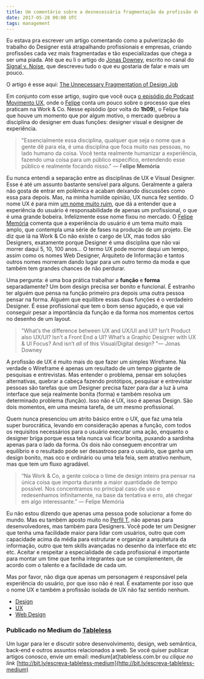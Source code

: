 ```yaml
---
title: Um comentário sobre a desnecessária fragmentação da profissão designer
date: 2017-05-28 00:00 UTC
tags: management
---
```


Eu estava pra escrever um artigo comentando como a pulverização do trabalho do
Designer está atrapalhando profissionais e empresas, criando profissões cada vez
mais fragmentadas e tão especializadas que chega a ser uma piada. Até que eu li
o artigo do [Jonas Downey](https://medium.com/@jonasdowney), escrito no canal do
[Signal v. Noise](https://m.signalvnoise.com/), que descreveu tudo o que eu
gostaria de falar e mais um pouco.

O artigo é esse aqui: [The Unnecessary Fragmentation of Design
Job](https://m.signalvnoise.com/the-unnecessary-fragmentation-of-design-jobs-d5b9c8621082)

Em conjunto com esse artigo, sugiro que você ouça [o episódio do Podcast
Movimento UX](http://movimentoux.com/work/felipememoria/), onde o
[Felipe](https://medium.com/@memo) conta um pouco sobre o processo que eles
praticam na Work & Co. Nesse episódio (por volta do **1h09**), o Felipe fala que
houve um momento que por algum motivo, o mercado quebrou a disciplina do
designer em duas funções: designer visual e designer de experiência.

> "Essencialmente essa disciplina, qualquer que seja o nome que a gente dê para
> ela, é uma disciplina que foca muito nas pessoas, no lado humano da coisa. Você
tenta realmente humanizar a experiência, fazendo uma coisa para um público
especifico, entendendo esse público e realmente focando nisso." — F**elipe
Memória**

Eu nunca entendi a separação entre as disciplinas de UX e Visual Designer. Esse
é até um assunto bastante sensível para alguns. Geralmente a galera não gosta de
entrar em polêmica e acabam deixando discussões como essa para depois. Mas, na
minha humilde opinião, UX nunca fez sentido. O nome UX é para mim [um nome muito
ruim](https://medium.com/tableless/o-nome-ux-estÃ¡-errado-8d5095a6755b), que dá
a entender que a experiência do usuário é responsabilidade de apenas um
profissional, o que é uma grande bobeira. Infelizmente esse nome fixou no
mercado. O [Felipe Memória](https://medium.com/u/bec57f323414) comenta que a
experiência do usuário é um tema muito mais amplo, que contempla uma série de
fases na produção de um projeto. Ele diz que lá na Work & Co não existe o cargo
de UX, mas todos são Designers, exatamente porque Designer é uma disciplina que
não vai morrer daqui 5, 10, 100 anos… O termo UX pode morrer daqui um tempo,
assim como os nomes Web Designer, Arquiteto de Informação e tantos outros nomes
morreram dando lugar para um outro termo da moda e que também tem grandes
chances de não perdurar.

Uma pergunta: é uma boa prática trabalhar a **função** e **forma**
separadamente? Um bom design precisa ser bonito e funcional. É estranho ter
alguém que pensa na função primeiro pra depois uma outra pessoa pensar na forma.
Alguém que equilibre essas duas funções é o verdadeiro Designer. É esse
profissional que tem o bom senso aguçado, e que vai conseguir pesar a
importância da função e da forma nos momentos certos no desenho de um layout.

> "What’s the difference between UX and UX/UI and UI? Isn’t Product also UX/UI?
> Isn’t a Front End a UI? What’s a Graphic Designer with UX & UI Focus? And isn’t
*all* of this Visual/Digital design? "— Jonas Downey

A profissão de UX é muito mais do que fazer um simples Wireframe. Na verdade o
Wireframe é apenas um resultado de um tempo gigante de pesquisas e entrevistas.
Mas entender o problema, pensar em soluções alternativas, quebrar a cabeça
fazendo protótipos, pesquisar e entrevistar pessoas são tarefas que um Designer
precisa fazer para dar a luz à uma interface que seja realmente bonita (forma) e
também resolva um determinado problema (função). Isso não é UX, isso é apenas
Design. São dois momentos, em uma mesma tarefa, de um mesmo profissional.

Quem nunca presenciou um atrito básico entre o UX, que faz uma tela super
burocrática, levando em consideração apenas a função, com todos os requisitos
necessários para o usuário executar uma ação, enquanto o designer briga porque
essa tela nunca vai ficar bonita, puxando a sardinha apenas para o lado da
forma. Os dois não conseguem encontrar um equilíbrio e o resultado pode ser
desastroso para o usuário, que ganha um design bonito, mas oco e ordinário ou
uma tela feia, sem atrativo nenhum, mas que tem um fluxo agradável.

> “Na Work & Co, a gente coloca o time de design inteiro pra pensar na única coisa
> que importa durante a maior quantidade de tempo possível. Nos concentramos no
principal caso de uso e redesenhamos infinitamente, na base da tentativa e erro,
até chegar em algo interessante.” — Felipe Memória

Eu não estou dizendo que apenas uma pessoa pode solucionar a fome do mundo. Mas
eu também aposto muito no [Perfil
T](https://medium.com/@diegoeis/desenvolvedor-full-stack-t-shaped-valve-7bcf67f2e011),
não apenas para desenvolvedores, mas também para Designers. Você pode ter um
Designer que tenha uma facilidade maior para lidar com usuários, outro que com
capacidade acima da média para estruturar e organizar a arquitetura da
informação, outro que tem skills avançadas no desenho da interface etc etc etc.
Aceitar e respeitar a especialidade de cada profissional é importante para
montar um time que tenha integrantes que se complementem, de acordo com o
talento e a facilidade de cada um.

Mas por favor, não diga que apenas um personagem é responsável pela experiência
do usuário, por que isso não é real. É exatamente por isso que o nome UX e
também a profissão isolada de UX não faz sentido nenhum.

* [Design](https://medium.com/tag/design?source=post)
* [UX](https://medium.com/tag/ux?source=post)
* [Web Design](https://medium.com/tag/web-design?source=post)

### Publicado no Medium do [Tableless](https://medium.com/tableless?source=footer_card)

Um lugar para ler e discutir sobre desenvolvimento, design, web semântica,
back-end e outros assuntos relacionados a web. Se você quiser publicar artigos
conosco, envie um email: medium[at]tableless.com.br ou *clique no link*
[http://bit.ly/escreva-tableless-medium](http://bit.ly/escreva-tableless-medium)
